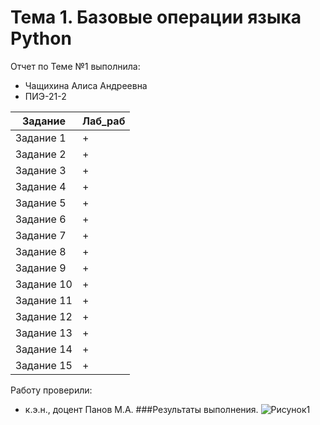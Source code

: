 # Тема 1. Базовые операции языка Python
Отчет по Теме №1 выполнила:
- Чащихина Алиса Андреевна
- ПИЭ-21-2

| Задание | Лаб_раб |
| ------ | ------ |
| Задание 1 | + |
| Задание 2 | + |
| Задание 3 | + |
| Задание 4 | + |
| Задание 5 | + |
| Задание 6 | + |
| Задание 7 | + |
| Задание 8 | + |
| Задание 9 | + |
| Задание 10 | + |
| Задание 11 | + |
| Задание 12 | + |
| Задание 13 | + |
| Задание 14 | + |
| Задание 15 | + |

Работу проверили:
- к.э.н., доцент Панов М.А.
###Результаты выполнения.
![Рисунок1](https://github.com/llubyanskikh/Software_engineering0/assets/147454826/c2871fbb-f2fd-4750-8fd7-ae43ccdca00e)

